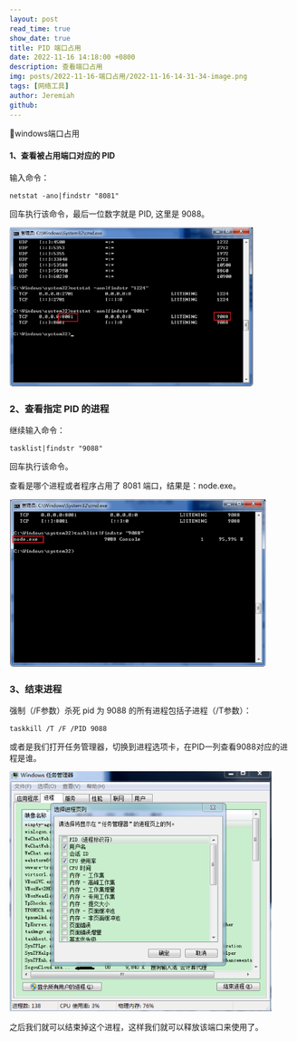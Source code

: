 ```yaml
---
layout: post
read_time: true
show_date: true
title: PID 端口占用
date: 2022-11-16 14:18:00 +0800
description: 查看端口占用
img: posts/2022-11-16-端口占用/2022-11-16-14-31-34-image.png
tags: [网络工具]
author: Jeremiah
github: 
---
```


🔆windows端口占用

#### 1、查看被占用端口对应的 PID

输入命令：

```shell
netstat -ano|findstr "8081"
```

回车执行该命令，最后一位数字就是 PID, 这里是 9088。

<img title="" src="../assets/img/posts/2022-11-16-端口占用/2022-11-16-14-24-34-image.png" alt="" width="431" data-align="center">



### 2、查看指定 PID 的进程

继续输入命令：

```shell
tasklist|findstr "9088"
```

回车执行该命令。

查看是哪个进程或者程序占用了 8081 端口，结果是：node.exe。

<img title="" src="../assets/img/posts/2022-11-16-端口占用/2022-11-16-14-25-46-image.png" alt="" width="453" data-align="center">

### 3、结束进程

强制（/F参数）杀死 pid 为 9088 的所有进程包括子进程（/T参数）：

```shell
taskkill /T /F /PID 9088
```

或者是我们打开任务管理器，切换到进程选项卡，在PID一列查看9088对应的进程是谁。

<img title="" src="../assets/img/posts/2022-11-16-端口占用/2022-11-16-14-28-49-image.png" alt="" data-align="center" width="463">

之后我们就可以结束掉这个进程，这样我们就可以释放该端口来使用了。
